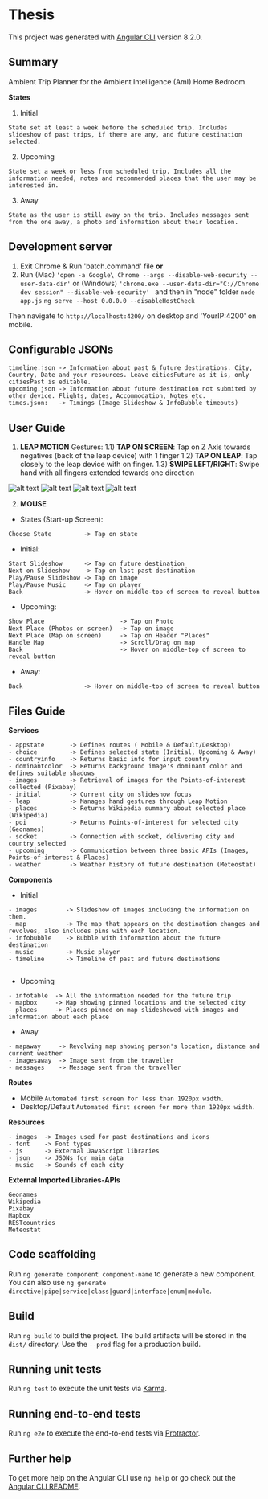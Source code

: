 # Thesis 

This project was generated with [Angular CLI](https://github.com/angular/angular-cli) version 8.2.0.

## Summary
Ambient Trip Planner for the Ambient Intelligence (AmI) Home Bedroom.


**States**
1) Initial
```
State set at least a week before the scheduled trip. Includes slideshow of past trips, if there are any, and future destination selected.
```
2) Upcoming
```
State set a week or less from scheduled trip. Includes all the information needed, notes and recommended places that the user may be interested in.
```

3) Away

```
State as the user is still away on the trip. Includes messages sent from the one away, a photo and information about their location.
```
## Development server


1) Exit Chrome & Run 'batch.command' file 
**or** 
2) Run (Mac) `'open -a Google\ Chrome --args --disable-web-security --user-data-dir'` or (Windows) `'chrome.exe --user-data-dir="C://Chrome dev session" --disable-web-security' `
and then
in "node" folder `node app.js`
`ng serve --host 0.0.0.0 --disableHostCheck`

Then navigate to `http://localhost:4200/` on desktop and 'YourIP:4200' on mobile.



## Configurable JSONs

    timeline.json -> Information about past & future destinations. City, Country, Date and your resources. Leave citiesFuture as it is, only citiesPast is editable.
    upcoming.json -> Information about future destination not submited by other device. Flights, dates, Accommodation, Notes etc.
    times.json:   -> Timings (Image Slideshow & InfoBubble timeouts)

## User Guide 
1) **LEAP MOTION**
Gestures:
1.1) **TAP ON SCREEN**: Tap on Z Axis towards negatives (back of the leap device) with 1 finger
1.2) **TAP ON LEAP**: Tap closely to the leap device with on finger.
1.3) **SWIPE LEFT/RIGHT**: Swipe hand with all fingers extended towards one direction

![alt text](guide/states.png)
![alt text](guide/initial.png)
![alt text](guide/upcoming.png)
![alt text](guide/away.png)


2) **MOUSE**
* States (Start-up Screen): 
```
Choose State         -> Tap on state
```
* Initial: 
```
Start Slideshow      -> Tap on future destination
Next on Slideshow    -> Tap on last past destination
Play/Pause Slideshow -> Tap on image
Play/Pause Music     -> Tap on player
Back                 -> Hover on middle-top of screen to reveal button
```
* Upcoming: 
```
Show Place                     -> Tap on Photo
Next Place (Photos on screen)  -> Tap on image
Next Place (Map on screen)     -> Tap on Header "Places"
Handle Map                     -> Scroll/Drag on map
Back                           -> Hover on middle-top of screen to reveal button
```
* Away: 
```
Back                 -> Hover on middle-top of screen to reveal button
```


## Files Guide

**Services**
```
- appstate       -> Defines routes ( Mobile & Default/Desktop)
- choice         -> Defines selected state (Initial, Upcoming & Away)
- countryinfo    -> Returns basic info for input country 
- dominantcolor  -> Returns background image's dominant color and defines suitable shadows
- images         -> Retrieval of images for the Points-of-interest collected (Pixabay)
- initial        -> Current city on slideshow focus
- leap           -> Manages hand gestures through Leap Motion
- places         -> Returns Wikipedia summary about selected place (Wikipedia)
- poi            -> Returns Points-of-interest for selected city (Geonames)
- socket         -> Connection with socket, delivering city and country selected
- upcoming       -> Communication between three basic APIs (Images, Points-of-interest & Places)
- weather        -> Weather history of future destination (Meteostat)

```
**Components**
* Initial
```
- images        -> Slideshow of images including the information on them.
- map           -> The map that appears on the destination changes and revolves, also includes pins with each location.
- infobubble    -> Bubble with information about the future destination
- music         -> Music player 
- timeline      -> Timeline of past and future destinations


```
* Upcoming
```
- infotable  -> All the information needed for the future trip
- mapbox     -> Map showing pinned locations and the selected city
- places     -> Places pinned on map slideshowed with images and information about each place

```
* Away
```
- mapaway     -> Revolving map showing person's location, distance and current weather
- imagesaway  -> Image sent from the traveller
- messages    -> Message sent from the traveller

```
**Routes**

* Mobile
``
Automated first screen for less than 1920px width.
``
* Desktop/Default
``
Automated first screen for more than 1920px width.
``

**Resources**
```
- images  -> Images used for past destinations and icons
- font    -> Font types
- js      -> External JavaScript libraries
- json    -> JSONs for main data
- music   -> Sounds of each city

```
**External Imported Libraries-APIs**
```
Geonames
Wikipedia
Pixabay
Mapbox
RESTcountries
Meteostat
```







## Code scaffolding

Run `ng generate component component-name` to generate a new component. You can also use `ng generate directive|pipe|service|class|guard|interface|enum|module`.

## Build

Run `ng build` to build the project. The build artifacts will be stored in the `dist/` directory. Use the `--prod` flag for a production build.

## Running unit tests

Run `ng test` to execute the unit tests via [Karma](https://karma-runner.github.io).

## Running end-to-end tests

Run `ng e2e` to execute the end-to-end tests via [Protractor](http://www.protractortest.org/).

## Further help

To get more help on the Angular CLI use `ng help` or go check out the [Angular CLI README](https://github.com/angular/angular-cli/blob/master/README.md).
